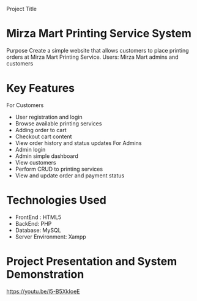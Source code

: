 Project Title 
# Mirza Mart Printing Service System #

Purpose
Create a simple website that allows customers to place printing orders at Mirza Mart Printing Service.
Users: Mirza Mart admins and customers

# Key Features #
For Customers
* User registration and login
* Browse available printing services
* Adding order to cart
* Checkout cart content
* View order history and status updates
For Admins
* Admin login
* Admin simple dashboard
* View customers
* Perform CRUD to printing services
* View and update order and payment status

# Technologies Used #
* FrontEnd : HTML5
* BackEnd: PHP
* Database: MySQL
* Server Environment: Xampp

# Project Presentation and System Demonstration #
https://youtu.be/l5-B5XkIoeE
